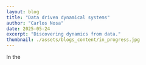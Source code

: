 ```yaml
---
layout: blog
title: "Data driven dynamical systems"
author: "Carlos Nosa"
date: 2025-05-24
excerpt: "Discovering dynamics from data."
thumbnail: ./assets/blogs_content/in_progress.jpg
---
```


In the